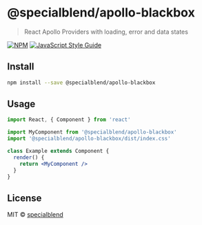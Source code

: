 # @specialblend/apollo-blackbox

> React Apollo Providers with loading, error and data states

[![NPM](https://img.shields.io/npm/v/@specialblend/apollo-blackbox.svg)](https://www.npmjs.com/package/@specialblend/apollo-blackbox) [![JavaScript Style Guide](https://img.shields.io/badge/code_style-standard-brightgreen.svg)](https://standardjs.com)

## Install

```bash
npm install --save @specialblend/apollo-blackbox
```

## Usage

```jsx
import React, { Component } from 'react'

import MyComponent from '@specialblend/apollo-blackbox'
import '@specialblend/apollo-blackbox/dist/index.css'

class Example extends Component {
  render() {
    return <MyComponent />
  }
}
```

## License

MIT © [specialblend](https://github.com/specialblend)
